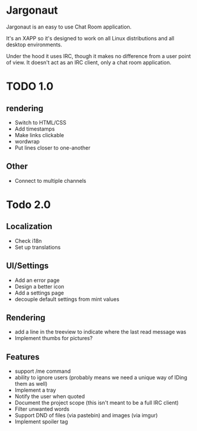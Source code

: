 # Jargonaut

Jargonaut is an easy to use Chat Room application.

It's an XAPP so it's designed to work on all Linux distributions and all desktop environments.

Under the hood it uses IRC, though it makes no difference from a user point of view. It doesn't act as an IRC client, only a chat room application.

# TODO 1.0

## rendering

- Switch to HTML/CSS
- Add timestamps
- Make links clickable
- wordwrap
- Put lines closer to one-another

## Other

- Connect to multiple channels

# Todo 2.0

## Localization

- Check i18n
- Set up translations

## UI/Settings

- Add an error page
- Design a better icon
- Add a settings page
- decouple default settings from mint values

## Rendering

- add a line in the treeview to indicate where the last read message was
- Implement thumbs for pictures?

## Features

- support /me command
- ability to ignore users (probably means we need a unique way of IDing them as well)
- Implement a tray
- Notify the user when quoted
- Document the project scope (this isn't meant to be a full IRC client)
- Filter unwanted words
- Support DND of files (via pastebin) and images (via imgur)
- Implement spoiler tag